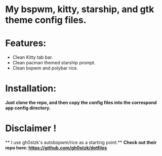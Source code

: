 # My bspwm, kitty, starship, and gtk theme config files.

# Features:
- Clean Kitty tab bar.
- Clean pacman themed starship prompt.
- Clean bspwm and polybar rice.

# Installation:

**Just clone the repo, and then copy the config files into the correspond app config directory.**

# Disclaimer !
** I use gh0stzk's autobspwm/rice as a starting point.** 
**Check out their repo here: https://github.com/gh0stzk/dotfiles**

